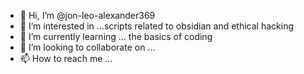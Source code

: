 - 👋 Hi, I’m @jon-leo-alexander369
- 👀 I’m interested in ...scripts related to obsidian and ethical hacking
- 🌱 I’m currently learning ... the basics of coding 
- 💞️ I’m looking to collaborate on ...
- 📫 How to reach me ... 

<!---
jon-leo-alexander369/jon-leo-alexander369 is a ✨ special ✨ repository because its `README.md` (this file) appears on your GitHub profile.
You can click the Preview link to take a look at your changes.
--->
